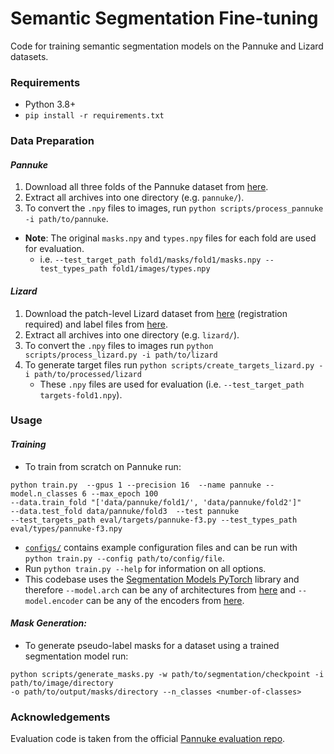 # Semantic Segmentation Fine-tuning
Code for training semantic segmentation models on the Pannuke and Lizard datasets.

### Requirements
- Python 3.8+
- `pip install -r requirements.txt`

### Data Preparation
#### _Pannuke_
1. Download all three folds of the Pannuke dataset from [here](https://warwick.ac.uk/fac/cross_fac/tia/data/pannuke).
2. Extract all archives into one directory (e.g. `pannuke/`).
3. To convert the `.npy` files to images, run `python scripts/process_pannuke -i path/to/pannuke`.

- __Note__: The original `masks.npy` and `types.npy` files for each fold are used for evaluation.
    - i.e. `--test_target_path fold1/masks/fold1/masks.npy --test_types_path fold1/images/types.npy`

#### _Lizard_
1. Download the patch-level Lizard dataset from [here](https://conic-challenge.grand-challenge.org/Data/) (registration required) and label files from [here](https://warwick.ac.uk/fac/cross_fac/tia/data/lizard/lizard_labels.zip).
2. Extract all archives into one directory (e.g. `lizard/`).
3. To convert the `.npy` files to images run `python scripts/process_lizard.py -i path/to/lizard`
4. To generate target files run `python scripts/create_targets_lizard.py -i path/to/processed/lizard`
    - These `.npy` files are used for evaluation (i.e. `--test_target_path targets-fold1.npy`).

### Usage
#### _Training_
- To train from scratch on Pannuke run: 
```
python train.py  --gpus 1 --precision 16  --name pannuke --model.n_classes 6 --max_epoch 100 
--data.train_fold "['data/pannuke/fold1/', 'data/pannuke/fold2']" 
--data.test_fold data/pannuke/fold3  --test pannuke 
--test_targets_path eval/targets/pannuke-f3.py --test_types_path eval/types/pannuke-f3.npy 
```
- [`configs/`](configs/) contains example configuration files and can be run with `python train.py --config path/to/config/file`.
- Run `python train.py --help` for information on all options.
- This codebase uses the [Segmentation Models PyTorch](https://github.com/qubvel/segmentation_models.pytorch) library and therefore `--model.arch` can be any of architectures from [here](https://github.com/qubvel/segmentation_models.pytorch#models) and `--model.encoder` can be any of the encoders from [here](https://github.com/qubvel/segmentation_models.pytorch#encoders).


#### _Mask Generation:_
- To generate pseudo-label masks for a dataset using a trained segmentation model run:
```
python scripts/generate_masks.py -w path/to/segmentation/checkpoint -i path/to/image/directory
-o path/to/output/masks/directory --n_classes <number-of-classes>
```


### Acknowledgements

Evaluation code is taken from the official [Pannuke evaluation repo](https://github.com/TissueImageAnalytics/PanNuke-metrics).
